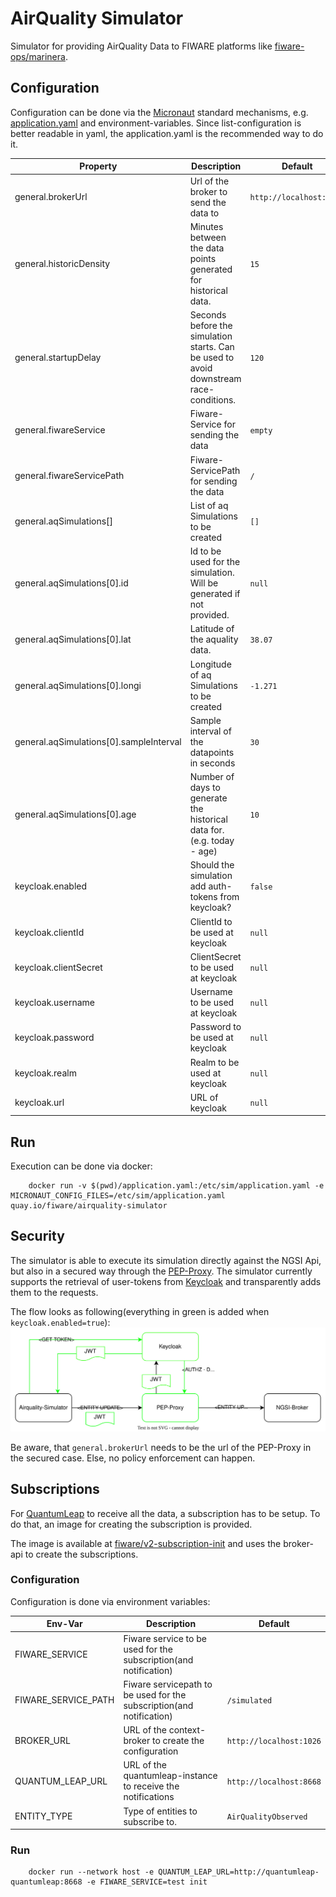 # AirQuality Simulator

Simulator for providing AirQuality Data to FIWARE platforms like [fiware-ops/marinera](https://github.com/FIWARE-Ops/marinera).

## Configuration

Configuration can be done via the [Micronaut](https://micronaut.io/) standard mechanisms, e.g. [application.yaml](./src/main/resources/application.yaml) and environment-variables.
Since list-configuration is better readable in yaml, the application.yaml is the recommended way to do it.

| Property                                | Description                                                                             | Default                     |
|-----------------------------------------|-----------------------------------------------------------------------------------------|-----------------------------|
| general.brokerUrl                       | Url of the broker to send the data to                                                   | ```http://localhost:1026``` |
| general.historicDensity                 | Minutes between the data points generated for historical data.                          | ```15```                    |
| general.startupDelay                    | Seconds before the simulation starts. Can be used to avoid downstream race-conditions.  | ```120```                   |
| general.fiwareService                   | Fiware-Service for sending the data                                                     | ```empty```                 |
| general.fiwareServicePath               | Fiware-ServicePath for sending the data                                                 | ```/```                     |
| general.aqSimulations[]                 | List of aq Simulations to be created                                                    | ```[]```                    |
| general.aqSimulations[0].id             | Id to be used for the simulation. Will be generated if not provided.                    | ```null```                  |
| general.aqSimulations[0].lat            | Latitude of the aquality data.                                                          | ```38.07```                 |
| general.aqSimulations[0].longi          | Longitude of aq Simulations to be created                                               | ```-1.271```                |
| general.aqSimulations[0].sampleInterval | Sample interval of the datapoints in seconds                                            | ```30```                    |
| general.aqSimulations[0].age            | Number of days to generate the historical data for.(e.g. today - age)                   | ```10```                    |
| keycloak.enabled                        | Should the simulation add auth-tokens from keycloak?                                    | ```false```                 |
| keycloak.clientId                       | ClientId to be used at keycloak                                                         | ```null```                  |
| keycloak.clientSecret                   | ClientSecret to be used at keycloak                                                     | ```null```                  |
| keycloak.username                       | Username to be used at keycloak                                                         | ```null```                  |
| keycloak.password                       | Password to be used at keycloak                                                         | ```null```                  |
| keycloak.realm                          | Realm to be used at keycloak                                                            | ```null```                  |
| keycloak.url                            | URL of keycloak                                                                         | ```null```                  |

## Run

Execution can be done via docker: 
```shell
    docker run -v $(pwd)/application.yaml:/etc/sim/application.yaml -e MICRONAUT_CONFIG_FILES=/etc/sim/application.yaml quay.io/fiware/airquality-simulator
```

## Security

The simulator is able to execute its simulation directly against the NGSI Api, but also in a secured way through the [PEP-Proxy](https://github.com/FIWARE/tutorials.PEP-Proxy). 
The simulator currently supports the retrieval of user-tokens from [Keycloak](https://www.keycloak.org/) and transparently adds them to the requests.

The flow looks as following(everything in green is added when ```keycloak.enabled=true```):
![secured-flow](./doc/sim_and_auth.svg)

Be aware, that ```general.brokerUrl``` needs to be the url of the PEP-Proxy in the secured case. Else, no policy enforcement can happen.

## Subscriptions

For [QuantumLeap](https://github.com/orchestracities/ngsi-timeseries-api) to receive all the data, a subscription has to be setup. To do that, an image for creating the subscription is provided.

The image is available at [fiware/v2-subscription-init](https://quay.io/repository/fiware/v2-subscription-init) and uses the broker-api to create the subscriptions. 

### Configuration

Configuration is done via environment variables:

| Env-Var             | Description                                                          | Default                     |
|---------------------|----------------------------------------------------------------------|-----------------------------|
| FIWARE_SERVICE      | Fiware service to be used for the subscription(and notification)     | ``` ```                     |
| FIWARE_SERVICE_PATH | Fiware servicepath to be used for the subscription(and notification) | ```/simulated```            |
| BROKER_URL          | URL of the context-broker to create the configuration                | ```http://localhost:1026``` |
| QUANTUM_LEAP_URL    | URL of the quantumleap-instance to receive the notifications         | ```http://localhost:8668``` |
| ENTITY_TYPE         | Type of entities to subscribe to.                                    | ```AirQualityObserved```    |

### Run

```shell
    docker run --network host -e QUANTUM_LEAP_URL=http://quantumleap-quantumleap:8668 -e FIWARE_SERVICE=test init
```